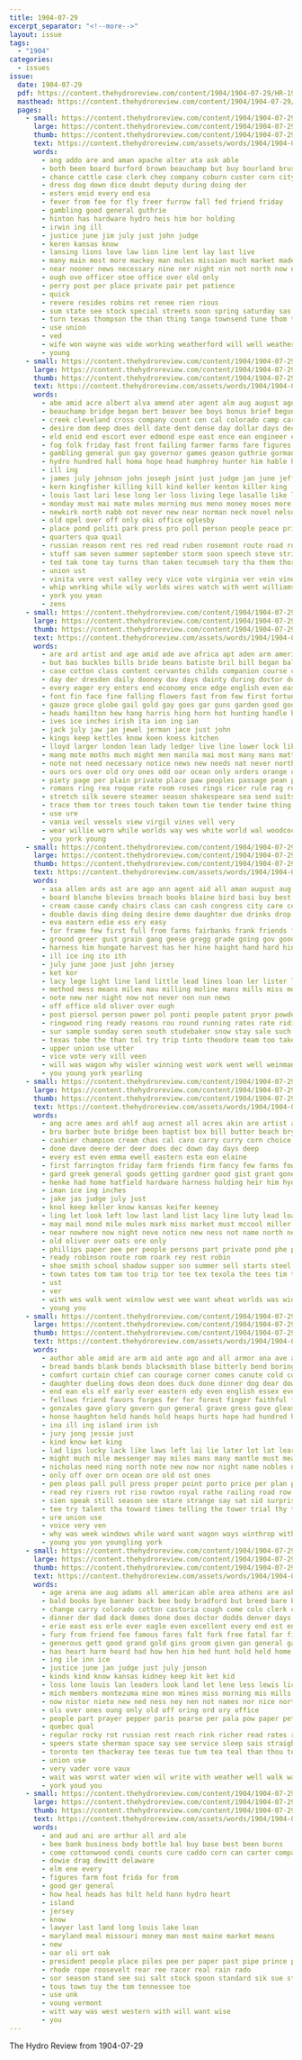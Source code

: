 ```yaml
---
title: 1904-07-29
excerpt_separator: "<!--more-->"
layout: issue
tags:
  - "1904"
categories:
  - issues
issue:
  date: 1904-07-29
  pdf: https://content.thehydroreview.com/content/1904/1904-07-29/HR-1904-07-29.pdf
  masthead: https://content.thehydroreview.com/content/1904/1904-07-29/masthead/HR-1904-07-29.jpg
  pages:
    - small: https://content.thehydroreview.com/content/1904/1904-07-29/small/HR-1904-07-29-01.jpg
      large: https://content.thehydroreview.com/content/1904/1904-07-29/large/HR-1904-07-29-01.jpg
      thumb: https://content.thehydroreview.com/content/1904/1904-07-29/thumbnails/HR-1904-07-29-01.jpg
      text: https://content.thehydroreview.com/assets/words/1904/1904-07-29/HR-1904-07-29-01.txt
      words:
        - ang addo are and aman apache alter ata ask able
        - both been board burford brown beauchamp but buy bourland brush business best broadway
        - chance cattle case clerk chey company coburn custer corn city court cal con county champ
        - dress dog down dice doubt deputy during doing der
        - esters enid every end esa
        - fever from fee for fly freer furrow fall fed friend friday
        - gambling good general guthrie
        - hinton has hardware hydro heis him hor holding
        - irwin ing ill
        - justice june jim july just john judge
        - keren kansas know
        - lansing lions love law lion line lent lay last live
        - many main most more mackey man mules mission much market made mcglade mean
        - near nooner news necessary nine ner night nin not north now new
        - ough ove officer otoe office over old only
        - perry post per place private pair pet patience
        - quick
        - revere resides robins ret renee rien rious
        - sum state see stock special streets soon spring saturday sas shown store sine set sheriff schmitt
        - turn texas thompson the than thing tanga townsend tune thom times them ten tha town taken tate tes tee
        - use union
        - ved
        - wife won wayne was wide working weatherford will well weather word win wane with worst work wisdom wheat wings wire week
        - young
    - small: https://content.thehydroreview.com/content/1904/1904-07-29/small/HR-1904-07-29-02.jpg
      large: https://content.thehydroreview.com/content/1904/1904-07-29/large/HR-1904-07-29-02.jpg
      thumb: https://content.thehydroreview.com/content/1904/1904-07-29/thumbnails/HR-1904-07-29-02.jpg
      text: https://content.thehydroreview.com/assets/words/1904/1904-07-29/HR-1904-07-29-02.txt
      words:
        - abe amid acre albert alva amend ater agent alm aug august ago aid asa ask asp all and april arthur american alien ard are ari army
        - beauchamp bridge began bert beaver bee boys bonus brief begun bull ball beau brought base britain board begin better bright bank big but banks bas burst burn best bond blaine business bitter barn bates born both bring ber barnes boy been
        - creek cleveland cross company count cen cal colorado camp care court car class comb chey carpenter cor cattle clay county conte come cheyenne charter cotton chief cook cases cost columbia college civil clause call comanche clear carry chrisman cover can courts council corn cashier came caddo close con cottage cordell city
        - desire dom deep does dell date dent dense day dollar days december duly daily den during delmar dear done daughter dewey davis death denison doing
        - eld enid end escort ever edmond espe east ence ean engineer eral eastern english even every
        - fog folk friday fast front failing farmer farms fare figures fine finan fail fines forts farm friends fruits felt fon favor frisco far falling fiscal force former ford fell forty fair fallen fire for fall fleet fish ferry fath foster fight french fund furnish from first
        - gambling general gun gay governor games geason guthrie gorman grain good gen greer gather garden gold given glad george gam garfield gins gov game grow gor grown grower
        - hydro hundred hall homa hope head humphrey hunter him hable house haste heads health hue happy hay hawes hobart high how held harry home her homes henry has had hands hie hau half
        - ill ing
        - james july johnson john joseph joint just judge jan june jefferson jas
        - kern kingfisher killing kill kind keller kenton killer king
        - louis last lari lese long ler loss living lege lasalle like len line later left likely laws list lay lawton life loan law large little lincoln league london larger logan land
        - monday must mai mate mules morning mus meno money moses more miller mills many mountain most men mil mcalester may meas manner made maize mangum mange miners marquette maryland moro melon miles march missouri man mon means
        - newkirk north nabb not never new near norman neck novel nelson nation november nations now
        - old opel over off only oki office oglesby
        - place pond politi park press pro poll person people peace pride policy passage peabody present perry peo pop peru plant pest post purcell prairie payne poles pass plenty payment polish persons pump per pany part pue public pay parker pounds prime prose petersburg president plain pinch
        - quarters qua quail
        - russian reason rent res red read ruben rosemont route road roads reno raid rubey roots rock rule richard rate round reach roll roger robert row river roosevelt riding
        - stuff sam seven summer september storm soon speech steve strike son strength santa shall show sum salmon shows sykes springs swift session sea said sweet standard stone shown sides standing saturday sand sample saw supply southern spring states suing suit sul strong service send still school small such sue sur shape stock sherman second state start struck sud side south score senator say
        - ted tak tone tay turns than taken tecumseh tory tha them thore tho town tumey times thy texas table tack tave thrasher tes tor tue take ton thoburn teague trom thi tary tally toward thurs test tain tax tea tae tien trial talkington tad the toma try thousand top trip then team tex tenn touch tonga tie thomas train
        - union ust
        - vinita vere vest valley very vice vote virginia ver vein vine vessels vey val vails
        - whip working while wily worlds wires watch with went williams woods washington washita wanis work way will ways water week wetmore william want war woodward wile well woolsey wagon wood western was
        - york you yean
        - zens
    - small: https://content.thehydroreview.com/content/1904/1904-07-29/small/HR-1904-07-29-03.jpg
      large: https://content.thehydroreview.com/content/1904/1904-07-29/large/HR-1904-07-29-03.jpg
      thumb: https://content.thehydroreview.com/content/1904/1904-07-29/thumbnails/HR-1904-07-29-03.jpg
      text: https://content.thehydroreview.com/assets/words/1904/1904-07-29/HR-1904-07-29-03.txt
      words:
        - are ard artist and age amid ade ave africa apt aden arm american ago accord art aver able all admire
        - but bas buckles bills bride beans batiste bril bill began ball button better blue ber betting bar bade berlin broad belon bear beat bands bachelor bune boat bis brain boss black bache brown break band baltic bie bishop buckle back bacon bound boy board baby big both blouse been bottom bag
        - case cotton class content cervantes childs companion course comment copper cold call caren come captain clay callie cant collar carry clear caddy cation comb cease care china coats chief comfort comes christian coe certain cor canal can cause cases confidential circle church conte cyrus
        - day der dresden daily dooney dav days dainty during doctor demand dante done dum dally does death desire dress deck drop dar dinner dan down date dry
        - every eager ery enters end economy ence edge english even east england elsie
        - font fin face fine falling flowers fast from few first fortune fair found friend farm fee friday favorite for fray fleet foss flora frock far ferns folds friends
        - gauze groce globe gail gold gay goes gar guns garden good goods going green gain germany given german grow gress govern grave goin gout gone gothe geneva glass
        - heads hamilton hew hang harris hing horn hot hunting handle hair heal hope hard hares heinrichs hens hand harvest her house hes head held habit harmony homer human hare hus hold hee him heard home hal heinrich hin has haye homes hour had
        - ives ice inches irish ita ion ing ian
        - jack july jaw jan jewel jerman jace just john
        - kings keep kettles know koen kness kitchen
        - lloyd larger london lean lady ledger live line lower lock like less lar light lecky let long little lang linen longer laden lucky large lace lovely life lite law laven lawn lately last
        - mang mote moths much might men manila mai most many mans matter made mail money mate mull members man main mamie merchant may moliere matte maiden marriage muslin more must mitre mon
        - note not need necessary notice news new needs nat never north narrow now nations neighbor
        - ours ors over old ory ones odd oar ocean only orders orange office odessa
        - piety page per plain private place paw peoples passage pean past pro purse patel police peacock pay prinz port policy pum pass palms peek pearl punch points panes pale picking press plane priest paper peach parchment present point pat panama post persia pink pick people petersburg pretty
        - romans ring rea roque rate room roses rings ricer rule rag red ris regular russian record rec round rel ree ready rials riding race
        - stretch silk severe steamer season shakespeare sea send suits such stores school settle sigh start shall shake side south set safe seem sailor speedy stray short son stage schools sword sir square station sill sain sharper sense simpler said strong stones seu shell she strange sear satin states seems see simple styles stance single summer say speak sion swords smith strike self story seeds shows string situ special sweet sable style sway seven secret small silver sultan subject study swiss shown
        - trace them tor trees touch taken town tie tender twine thing ting taste towers topaz tange turns take try the treasure top thad tho too toa tae table trial then than times
        - use ure
        - vania veil vessels view virgil vines vell very
        - wear willie worn while worlds way wes white world wal woodcock wears wild weil wonder win wing wife wen was willing war weather wanton week weekly wings washington warm wide with well words will wall wire weak windows work wedding why wars
        - you york young
    - small: https://content.thehydroreview.com/content/1904/1904-07-29/small/HR-1904-07-29-04.jpg
      large: https://content.thehydroreview.com/content/1904/1904-07-29/large/HR-1904-07-29-04.jpg
      thumb: https://content.thehydroreview.com/content/1904/1904-07-29/thumbnails/HR-1904-07-29-04.jpg
      text: https://content.thehydroreview.com/assets/words/1904/1904-07-29/HR-1904-07-29-04.txt
      words:
        - asa allen ards ast are ago ann agent aid all aman august aug and ali able ale arms
        - board blanche blevins breach books blaine bird basi buy best but bank blair breckenridge been bertie bottle bull
        - cream cause candy chairs class can cash congress city care cen che clerk cold carry county colt cashier chapel coach call car couch case constable come chill charles cor con churn canon cal
        - double davis ding doing desire demo daughter due drinks drop days dollak day dise draft
        - eva eastern edie ess ery easy
        - for frame few first full from farms fairbanks frank friends fever face famous fair fall fare
        - ground greer gust grain gang geese gregg grade going gov good grand goods given
        - harness him hungate harvest has her hine haight hand hard hinton harrow hands heed high hydro hour handcock hopkins henke
        - ill ice ing ito ith
        - july june jone just john jersey
        - ket kor
        - lacy lege light line land little lead lines loan ler lister like lar life lake lee lal luck lick lala
        - method mess means miles mau milling moline mans mills miss mos most must mowers many mile mention matthews mcguire mak mandt mound men miner mean may man
        - note new ner night now not never non nun news
        - off office old oliver over ough
        - post piersol person power pol ponti people patent pryor powder points plows ports public place patterson pope poor paper price pick pay plan per president
        - ringwood ring ready reasons rou round running rates rate riding road roos
        - sur sample sunday soren south studebaker snow stay sale such ster sun strange supper stack stock snapp sabbath september special scale storer seems standard smith see stroy side saturday seem sewing secret sum ser short set show sell schoo second
        - texas tobe the than tol try trip tinto theodore team too take
        - upper union use utter
        - vice vote very vill veen
        - will was wagon why wisler winning west work went well weinman with wees woods week wheet weatherford wide wyatt wash
        - you young york yearling
    - small: https://content.thehydroreview.com/content/1904/1904-07-29/small/HR-1904-07-29-05.jpg
      large: https://content.thehydroreview.com/content/1904/1904-07-29/large/HR-1904-07-29-05.jpg
      thumb: https://content.thehydroreview.com/content/1904/1904-07-29/thumbnails/HR-1904-07-29-05.jpg
      text: https://content.thehydroreview.com/assets/words/1904/1904-07-29/HR-1904-07-29-05.txt
      words:
        - ang acre ames ard ahlf aug arnest all acres akin are artist able auxier arbes and ariz agent arthur ary arizona
        - bru barber bute bridge been baptist box bill butter beach bryan board burr brother blaine bulls bull bright belle both born book best broom better business brook bring bis binder but bank body brought
        - cashier champion cream chas cal caro carry curry corn choice cotton cool colony city cost came can church creek chem county cons con call converse che
        - done dave deere der deer does dec down day days deep
        - every est even emma ewell eastern esta eon elaine
        - first farrington friday farm friends firm fancy few farms fowler foster fast fisher franz for floor fair from frank
        - gard greek general goods getting gardner good gist grant gone given game gay
        - henke had home hatfield hardware harness holding heir him hydro harvester house hazel her has hand hosey hot hold
        - iman ice ing inches
        - jake jas judge july just
        - knol keep keller know kansas keifer keeney
        - ling let look left low last land list lacy line luty lead loan link lawn ler lish large later lee lot lin
        - may mail mond mile mules mark miss market must mccool miller merrill milling made money murphy marry moral morning man
        - near nowhere now night neve notice new ness not name north never
        - old oliver over oats ore only
        - phillips paper pee per people persons part private pond phe pope president poe
        - ready robinson route rom roark rey rest robin
        - shoe smith school shadow supper son summer sell starts steel see shepard sale stock still sons sister sapp seder sick said schoo south september staple sunday short stolen saturday sare sun snapp six state siam sand she shaw sweet stevens safe sony
        - town tates tom tam too trip tor tee tex texola the tees tim thurs them than try tie trace texas
        - ust
        - ver
        - with wes walk went winslow west wee want wheat worlds was wide watts wife while wilson whistler wellman will work well weatherford week wood wagon weeks
        - young you
    - small: https://content.thehydroreview.com/content/1904/1904-07-29/small/HR-1904-07-29-06.jpg
      large: https://content.thehydroreview.com/content/1904/1904-07-29/large/HR-1904-07-29-06.jpg
      thumb: https://content.thehydroreview.com/content/1904/1904-07-29/thumbnails/HR-1904-07-29-06.jpg
      text: https://content.thehydroreview.com/assets/words/1904/1904-07-29/HR-1904-07-29-06.txt
      words:
        - author able amid are arm aid ante ago and all armor ana ave arent autumn ang
        - bread bands blank bonds blacksmith blase bitterly bend boring boys bors business bar bathe back bear bench brain body but begin bis book below brownlow blood been buffalo better borne brave breath brands brings beggs began band bring box belt bade burns both brown buy best belle
        - comfort curtain chief can courage corner comes canute cold conte clay company clash copper carolina city carry curly cheeks congress call conquest cen courier commo chairs chill crush counsel cast condi cacia come caro coats cloak chance cal change chamber cooks came coffee cheese
        - daughter dueling dows deon does duck done dinner dog dear down door day die dan death dir drew danish dragon dun dark days dares dau dust dash
        - end ean els elf early ever eastern edy even english essex every excellent
        - fellows friend favors forges fer for forest finger faithful fellow first forget forward fand far free face fortune flaming fath from folly fire forth faint fires fuls fond fine former furlong fall fort fagot found fill foreman fell fink fast foret feast few faith farrant
        - gonzales gave glory govern gun general grave gress gove gleason green grim glance goy grade gone given good
        - honse haughton held hands hold heaps hurts hope had hundred house half hunts has hearing him heard hand hine horse hard heart haye hor hills hath head how haggard her holes
        - ina ill ing island iron ish
        - jury jong jessie just
        - kind know ket king
        - lad lips lucky lack like laws left lai lie later lot lat learn lady long latimer large litter larder light luck lies longer land last lias late look little lord love leaders likely loving lay littie lower less life loud
        - might much mile messenger may miles mans many mantle must meats moment mace mine mix mayor matter mite mill meadow model more meal miss mae money most made morn mote main mas mines meals mass modest man men mil moon morning
        - nicholas need ning north note new now nor night name nobles near never ness needs needle not
        - only off over orn ocean ore old ost ones
        - pen pleas pall pull press proper point porto price per plan pass pick pat por plaine place people pause post page public par poor pride powder person polson pils
        - read rey rivers rot riso rowton royal rathe railing road row room rose rank round reasons rem royalty relic ruse real robes record race roads rather red rest rico running rule romance
        - sien speak still season see stare strange say sat sid surprise states shook selling stone smoke send strong simple sky strength shake setting slow shell sais sun story she said shall schoo sands secret sie spare sorell seen sell such show school steward seems southern swords sea shiver sights smile starch stand soul special stairs sir step soi stark suits sunday soon sen silver study south sand small six spell sleep side sweet share state
        - tee try talent tha toward times telling the tower trial thy thi trust tast tes till them then trick ten tex than ton towns tury trees towe teacher tho thrall touch
        - ure union use
        - voice very ven
        - why was week windows while ward want wagon ways winthrop with wild wark words werth work weeks worlds willie war way walk washington white wages went wise wear wish water wine will working well wind wendt wisdom win walls
        - young you yon youngling york
    - small: https://content.thehydroreview.com/content/1904/1904-07-29/small/HR-1904-07-29-07.jpg
      large: https://content.thehydroreview.com/content/1904/1904-07-29/large/HR-1904-07-29-07.jpg
      thumb: https://content.thehydroreview.com/content/1904/1904-07-29/thumbnails/HR-1904-07-29-07.jpg
      text: https://content.thehydroreview.com/assets/words/1904/1904-07-29/HR-1904-07-29-07.txt
      words:
        - age arena ane aug adams all american able area athens are ask angers agent apol ary and
        - bald books bye banner back bee body bradford but breed bare book big business ban buffalo bis box broadway bouts beau better bound burn boy bever boston brides bart battle bers been bale bidding barrois bot break born booms beard best blue barber brand blalock bachelor baby
        - change carry colorado cotton castoria cough come colo clerk charles care course coffee cambridge col cause can chair cold cates comes chairs cayenne carson case cay creek car con city cost court counsel corn current cage chance chill cure cart
        - dinner der dad dack domes done does doctor dodds denver days dawn dallas death dry dau dear daily drinker deal drew dust dia daw desire day doing daly den
        - erie east ess erle ever eagle even excellent every end est enterprise edge ery eastern else early evon
        - fury from friend fee famous fares falt fork free fatal far fill full fast furnish fingers fails fest finely found france fall few faster fremont friends first fear for
        - generous gett good grand gold gins groom given gan general gave gin game germany grecian german
        - has heart harm heard had how hen him hed hunt hold held home harmony holp hea hunter house hands huge hye hole hundred hope herr hand hopes her hot husband half handy honor
        - ing ile inn ice
        - justice june jan judge just july jonson
        - kinds kind know kansas kidney keep kit ket kid
        - loss lone louis lan leaders look land let lene less lewis lick left like lever law lake littman lord little late lor long low lot larger lodge line life last lie lindl
        - mich members montezuma mine mon mines miss morning mis mills more marble med meal medal most man mar madrid many marriage money midland mile merchant montana mini manu much mans miles made men may mer manly
        - now nistor nieto new ned ness ney nen not names nor nice north nim novel news name nova never
        - ols over ones oung only old off oring ord ory office
        - people part prayer pepper paris pearse per pala pow paper peterson price present peck place pain patience pratt person pos papa phy powder polat press peace pany perfect pat points pol pure
        - quebec qual
        - regular rocky rot russian rest reach rink richer read rates reo ree rank road real record roman richards rake rai rail round
        - speers state sherman space say see service sleep sais straight sports santa scout son stamps stranger self states summer starts small she starch sung silver second sale steel still set suit spells swallow such said sick soon spell standard scher smile smith song snow seta square seen springs supe sells salt sour saw stream six simile sweep season sell stand soda
        - toronto ten thackeray tee texas tue tum tea teal than thou tell thea too trial trip tie tex takes tomer the times then trunk town thi thing tooth tho tone thee take title try timo them tat ting tha
        - union use
        - very vader vore vaux
        - wait was worst water wien wil write with weather well walk ways worth want way western white west winship work world wish worms wilder worlds wise why wife wink will wonder winter wide weak weeks wash
        - york youd you
    - small: https://content.thehydroreview.com/content/1904/1904-07-29/small/HR-1904-07-29-08.jpg
      large: https://content.thehydroreview.com/content/1904/1904-07-29/large/HR-1904-07-29-08.jpg
      thumb: https://content.thehydroreview.com/content/1904/1904-07-29/thumbnails/HR-1904-07-29-08.jpg
      text: https://content.thehydroreview.com/assets/words/1904/1904-07-29/HR-1904-07-29-08.txt
      words:
        - and aud ani are arthur all ard ale
        - bee bank business body bottle bal buy base best been burns
        - come cottonwood condi counts cure caddo corn can carter company
        - dowie drag dewitt delaware
        - elm ene every
        - figures farm foot frida for from
        - good ger general
        - how heal heads has hilt held hann hydro heart
        - island
        - jersey
        - know
        - lawyer last land long louis lake loan
        - maryland meal missouri money man most maine market means
        - new
        - oar oli ort oak
        - president people place piles pee per paper past pipe prince poe
        - rhode rope roosevelt rear ree racer real rain rado
        - sor season stand see sui salt stock spoon standard sik sue state snow seem sick states sith
        - tous town tuy the tom tennessee toe
        - use unk
        - voung vermont
        - witt way was west western with will want wise
        - you
---
```


The Hydro Review from 1904-07-29

<!--more-->

